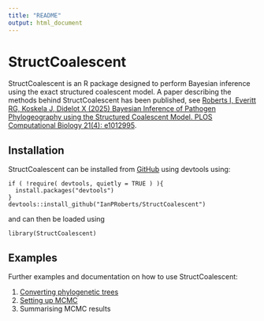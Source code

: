 ```yaml
---
title: "README"
output: html_document
---
```


# StructCoalescent

<!-- badges: start -->
<!-- badges: end -->

StructCoalescent is an R package designed to perform Bayesian inference using the exact structured coalescent model.
A paper describing the methods behind StructCoalescent has been published, see [Roberts I, Everitt RG, Koskela J, Didelot X (2025) Bayesian Inference of Pathogen Phylogeography using the Structured Coalescent Model. PLOS Computational Biology 21(4): e1012995](https://doi.org/10.1371/journal.pcbi.1012995).


## Installation

StructCoalescent can be installed from [GitHub](https://github.com/IanPRoberts/StructCoalescent) using devtools using:

```{r gh-installation, eval = FALSE}
if ( !require( devtools, quietly = TRUE ) ){
  install.packages("devtools")
}
devtools::install_github("IanPRoberts/StructCoalescent")
```

and can then be loaded using

```{r}
library(StructCoalescent)
```

## Examples

Further examples and documentation on how to use StructCoalescent:

1. [Converting phylogenetic trees](Converting_file_types.html)
2. [Setting up MCMC](Setting_up_MCMC.html)
3. Summarising MCMC results
